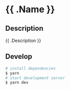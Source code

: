 # {{ .Name }}

## Description

{{ .Description }}

## Develop

```bash
# install dependencies
$ yarn
# start development server
$ yarn dev
```